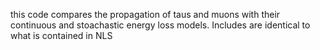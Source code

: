 this code compares the propagation of taus and muons with their 
continuous and stoachastic energy loss models. Includes are identical to
what is contained in NLS
